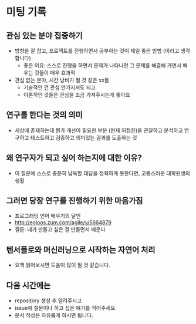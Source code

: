 # 미팅 기록

## 관심 있는 분야 집중하기

- 방향을 잘 잡고, 프로젝트를 진행하면서 공부하는 것이 제일 좋은 방법 (이라고 생각합니다)
  - 좋은 이유: 스스로 진행을 하면서 문제가 나타나면 그 문제를 해결해 가면서 배우는 것들이 매우 효과적
- 관심 없는 분야, 시간 낭비가 될 것 같은 xx들
  - 기술적인 건 관심 안가지셔도 되고
  - 이론적인 것들은 관심을 조금 가져주시는게 좋아요

## 연구를 한다는 것의 의미

- 세상에 존재하는데 뭔가 개선이 필요한 부분 (현재 허접한)을 관찰하고 분석하고 연구하고 테스트하고 검증하고 의미있는 결과를 도출하는 것

## 왜 연구자가 되고 싶어 하는지에 대한 이유?

- 이 질문에 스스로 충분히 납득할 대답을 정확하게 못한다면, 고통스러운 대학원생의 생활

## 그러면 당장 연구를 진행하기 위한 마음가짐

- 프로그래밍 언어 배우기의 달인
- http://egloos.zum.com/agile/v/5664879
- 결론: 내가 만들고 싶은 걸 만들면서 배운다

## 텐서플로와 머신러닝으로 시작하는 자연어 처리

- 요책 읽어보시면 도움이 많이 될 것 같습니다.

## 다음 시간에는

- repository 생성 후 알려주시고
- issue에 질문이나 하고 싶은 얘기를 적어주세요.
- 문서 작성은 자유롭게 하시면 됩니다.
